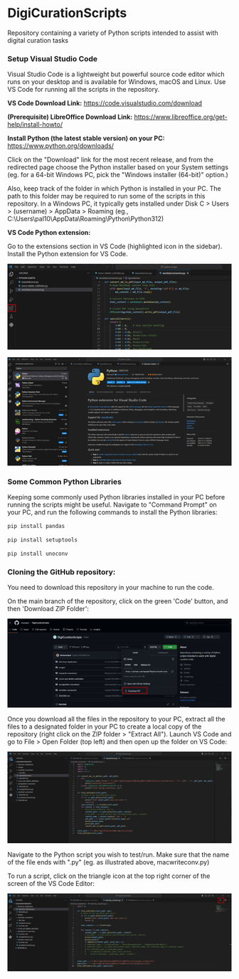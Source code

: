 # DigiCurationScripts
Repository containing a variety of Python scripts intended to assist with digital curation tasks 

### Setup Visual Studio Code

Visual Studio Code is a lightweight but powerful source code editor which runs on your desktop and is available for Windows, macOS and Linux. Use VS Code for running all the scripts in the repository.

**VS Code Download Link:** https://code.visualstudio.com/download

**(Prerequisite) LibreOffice Download Link:** https://www.libreoffice.org/get-help/install-howto/

**Install Python (the latest stable version) on your PC:** https://www.python.org/downloads/

Click on the "Download" link for the most recent release, and from the redirected page choose the Python installer based on your System settings (eg. for a 64-bit Windows PC, pick the "Windows installer (64-bit)" option.) 

Also, keep track of the folder in which Python is installed in your PC. The path to this folder may be required to run some of the scripts in this repository. In a Windows PC, it typically gets installed under Disk C > Users > (username) > AppData > Roaming (eg., C:\Users\pal10\AppData\Roaming\Python\Python312) 

**VS Code Python extension:**

Go to the extensions section in VS Code (highlighted icon in the sidebar). Install the Python extension for VS Code.

![Image 1](images/Picture1.png)

![Image 2](images/Picture2.png)

### Some Common Python Libraries

Keeping some commonly used Python libraries installed in your PC before running the scripts might be useful. Navigate to "Command Prompt" on your PC, and run the following commands to install the Python libraries:

```bash
pip install pandas
```

```bash
pip install setuptools
```

```bash
pip install unoconv
```

### Cloning the GitHub repository:

You need to download this repository in your machine to run the code.

On the main branch of the repository, click on the green 'Code' button, and then 'Download ZIP Folder':

![Image 3](images/DownloadRepo.png)

Once you download all the files in the repository to your PC, extract all the files to a designated folder in your PC to create a local copy of the repository (right click on the ZIP folder > "Extract All"). Launch VS Code and go to File > Open Folder (top left) and then open up the folder on VS Code:

![Image 4](images/PythonCode.png)

Navigate to the Python script you wish to test/run. Make sure that the name of the file ends with ".py" (eg. as illustrated above, macwriteconv.py)

To run a script, click on the triangle icon at the top right corner of the screen of the VS Code Editor:

![Image 5](images/RunCode.png)

